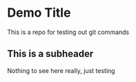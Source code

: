 # Demo Title

This is a repo for testing out git commands

## This is a subheader

Nothing to see here really, just testing
